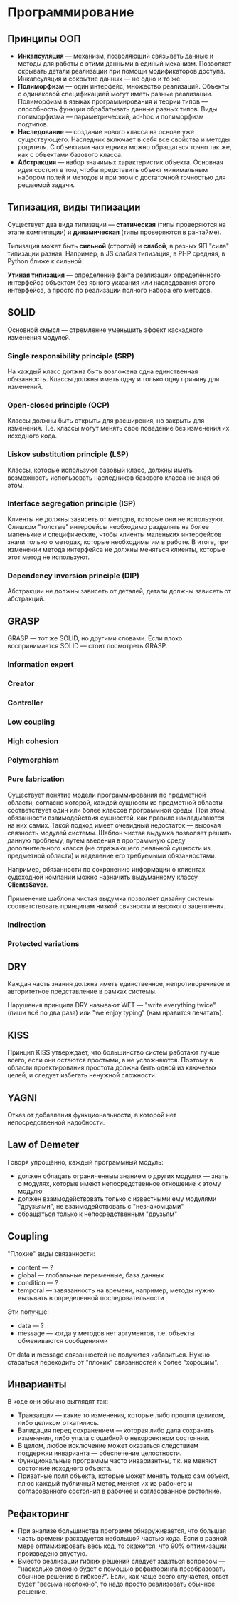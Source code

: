 # Программирование

## Принципы ООП

- **Инкапсуляция** — механизм, позволяющий связывать данные и методы для работы с этими данными в единый механизм. Позволяет скрывать детали реализации при помощи модификаторов доступа. Инкапсуляция и сокрытие данных — не одно и то же.
- **Полиморфизм** — один интерфейс, множество реализаций. Объекты с одинаковой спецификацией могут иметь разные реализации. Полиморфизм в языках программирования и теории типов — способность функции обрабатывать данные разных типов. Виды полиморфизма — параметрический, ad-hoc и полиморфизм подтипов.
- **Наследование** — создание нового класса на основе уже существующего. Наследник включает в себя все свойства и методы родителя. С объектами наследника можно обращаться точно так же, как с объектами базового класса.
- **Абстракция** — набор значимых характеристик объекта. Основная идея состоит в том, чтобы представить объект минимальным набором полей и методов и при этом с достаточной точностью для решаемой задачи.

## Типизация, виды типизации

Существует два вида типизации — **статическая** (типы проверяются на этапе компиляции) и **динамическая** (типы проверяются в рантайме).

Типизация может быть **сильной** (строгой) и **слабой**, в разных ЯП "сила" типизации разная. Например, в JS слабая типизация, в PHP средняя, в Python ближе к сильной.

**Утиная типизация** — определение факта реализации определённого интерфейса объектом без явного указания или наследования этого интерфейса, а просто по реализации полного набора его методов.

## SOLID

Основной смысл — стремление уменьшить эффект каскадного изменения модулей.

### Single responsibility principle (SRP)

На каждый класс должна быть возложена одна единственная обязанность. Классы должны иметь одну и только одну причину для изменений.

### Open-closed principle (OCP)

Классы должны быть открыты для расширения, но закрыты для изменения. Т.е. классы могут менять свое поведение без изменения их исходного кода.

### Liskov substitution principle (LSP)

Классы, которые используют базовый класс, должны иметь возможность использовать наследников базового класса не зная об этом.

### Interface segregation principle (ISP)

Клиенты не должны зависеть от методов, которые они не используют. Слишком "толстые" интерфейсы необходимо разделять на более маленькие и специфические, чтобы клиенты маленьких интерфейсов знали только о методах, которые необходимы им в работе. В итоге, при изменении метода интерфейса не должны меняться клиенты, которые этот метод не используют.

### Dependency inversion principle (DIP)

Абстракции не должны зависеть от деталей, детали должны зависеть от абстракций.

## GRASP

GRASP — тот же SOLID, но другими словами. Если плохо воспринимается SOLID — стоит посмотреть GRASP.

### Information expert

### Creator

### Controller

### Low coupling

### High cohesion

### Polymorphism

### Pure fabrication

Существует понятие модели программирования по предметной области, согласно которой, каждой сущности из предметной области соответствует один или более классов программной среды. При этом, обязанности взаимодействия сущностей, как правило накладываются на них самих. Такой подход имеет очевидный недостаток — высокая связность модулей системы. Шаблон чистая выдумка позволяет решить данную проблему, путем введения в программную среду дополнительного класса (не отражающего реальной сущности из предметной области) и наделение его требуемыми обязанностями.

Например, обязанности по сохранению информации о клиентах судоходной компании можно назначить выдуманному классу **ClientsSaver**.

Применение шаблона чистая выдумка позволяет дизайну системы соответствовать принципам низкой связности и высокого зацепления.

### Indirection

### Protected variations

## DRY

Каждая часть знания должна иметь единственное, непротиворечивое и авторитетное представление в рамках системы.

Нарушения принципа DRY называют WET — "write everything twice" (пиши всё по два раза) или "we enjoy typing" (нам нравится печатать).

## KISS

Принцип KISS утверждает, что большинство систем работают лучше всего, если они остаются простыми, а не усложняются. Поэтому в области проектирования простота должна быть одной из ключевых целей, и следует избегать ненужной сложности.

## YAGNI

Отказ от добавления функциональности, в которой нет непосредственной надобности.

## Law of Demeter

Говоря упрощённо, каждый программный модуль:

- должен обладать ограниченным знанием о других модулях — знать о модулях, которые имеют непосредственное отношение к этому модулю
- должен взаимодействовать только с известными ему модулями "друзьями", не взаимодействовать с "незнакомцами"
- обращаться только к непосредственным "друзьям"

## Coupling

"Плохие" виды связанности:

- content — ?
- global — глобальные переменные, база данных
- condition — ?
- temporal — завязанность на времени, например, методы нужно вызывать в определенной последовательности

Эти получше:

- data — ?
- message — когда у методов нет аргументов, т.е. объекты обмениваются сообщениями

От data и message связанностей не получится избавиться. Нужно стараться переходить от "плохих" связанностей к более "хорошим".

## Инварианты

В коде они обычно выглядят так:

- Транзакции — какие то изменения, которые либо прошли целиком, либо целиком откатились.
- Валидация перед сохранением — которая либо дала сохранить изменения, либо упала с ошибкой о некорректном состоянии.
- В целом, любое исключение может оказаться следствием поддержки инварианта — обеспечение целостности.
- Функциональные программы часто инвариантны, т.к. не меняют состояние исходного объекта.
- Приватные поля объекта, которые может менять только сам объект, плюс каждый публичный метод меняет их из рабочего и согласованного состояния в рабочее и согласованное состояние.

## Рефакторинг

- При анализе большинства программ обнаруживается, что большая часть времени расходуется небольшой частью кода. Если в равной мере оптимизировать весь код, то окажется, что 90% оптимизации произведено впустую.
- Вместо реализации гибких решений следует задаться вопросом — "насколько сложно будет с помощью рефакторинга преобразовать обычное решение в гибкое?". Если, как чаще всего случается, ответ будет "весьма несложно", то надо просто реализовать обычное решение.
